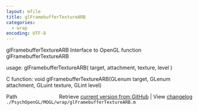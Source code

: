 ```yaml
---
layout: mfile
title: glFramebufferTextureARB
categories:
  - wrap
encoding: UTF-8
---
```


glFramebufferTextureARB  Interface to OpenGL function glFramebufferTextureARB  

usage:  glFramebufferTextureARB( target, attachment, texture, level )  

C function:  void glFramebufferTextureARB(GLenum target, GLenum attachment, GLuint texture, GLint level)  


<div class="code_header" style="text-align:right;">
  <span style="float:left;">Path&nbsp;&nbsp;</span> <span class="counter">Retrieve <a href=
  "https://raw.github.com/Psychtoolbox-3/Psychtoolbox-3/beta/./PsychOpenGL/MOGL/wrap/glFramebufferTextureARB.m">current version from GitHub</a> | View <a href=
  "https://github.com/Psychtoolbox-3/Psychtoolbox-3/commits/beta/./PsychOpenGL/MOGL/wrap/glFramebufferTextureARB.m">changelog</a></span>
</div>
<div class="code">
  <code>./PsychOpenGL/MOGL/wrap/glFramebufferTextureARB.m</code>
</div>
